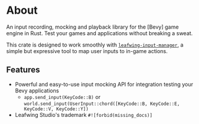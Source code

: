 # About

An input recording, mocking and playback library for the [Bevy] game engine in Rust.
Test your games and applications without breaking a sweat.

This crate is designed to work smoothly with [`leafwing-input-manager`](https://crates.io/crates/leafwing-input-manager), a simple but expressive tool to map user inputs to in-game actions.

## Features

- Powerful and easy-to-use input mocking API for integration testing your Bevy applications
  - `app.send_input(KeyCode::B)` or `world.send_input(UserInput::chord([KeyCode::B, KeyCode::E, KeyCode::V, KeyCode::Y])`
- Leafwing Studio's trademark `#![forbid(missing_docs)]`
